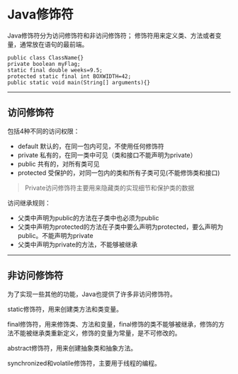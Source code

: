 # Java修饰符
Java修饰符分为访问修饰符和非访问修饰符；
修饰符用来定义类、方法或者变量，通常放在语句的最前端。
```
public class ClassName{}
private boolean myFlag;
static final double weeks=9.5;
protected static final int BOXWIDTH=42;
public static void main(String[] arguments){}
```
---
## 访问修饰符
包括4种不同的访问权限：
+ default 默认的，在同一包内可见，不使用任何修饰符
+ private 私有的，在同一类中可见（类和接口不能声明为private）
+ public 共有的，对所有类可见
+ protected 受保护的，对同一包内的类和所有子类可见(不能修饰类和接口)

> Private访问修饰符主要用来隐藏类的实现细节和保护类的数据

访问继承规则：
+ 父类中声明为public的方法在子类中也必须为public
+ 父类中声明为protected的方法在子类中要么声明为protected，要么声明为public。不能声明为private
+ 父类中声明为private的方法，不能够被继承

---
## 非访问修饰符
为了实现一些其他的功能，Java也提供了许多非访问修饰符。

static修饰符，用来创建类方法和类变量。

final修饰符，用来修饰类、方法和变量，final修饰的类不能够被继承，修饰的方法不能被继承类重新定义，修饰的变量为常量，是不可修改的。

abstract修饰符，用来创建抽象类和抽象方法。

synchronized和volatile修饰符，主要用于线程的编程。